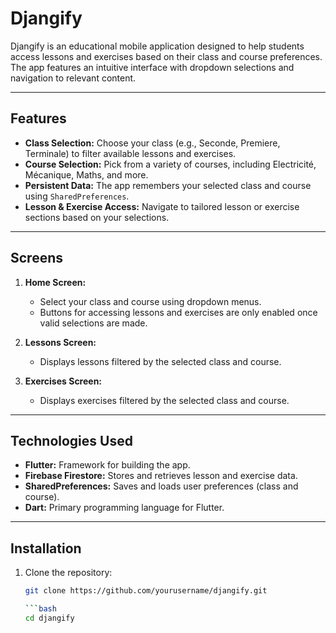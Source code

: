 # Djangify

Djangify is an educational mobile application designed to help students access lessons and exercises based on their class and course preferences. The app features an intuitive interface with dropdown selections and navigation to relevant content.

---

## Features

- **Class Selection:** Choose your class (e.g., Seconde, Premiere, Terminale) to filter available lessons and exercises.
- **Course Selection:** Pick from a variety of courses, including Electricité, Mécanique, Maths, and more.
- **Persistent Data:** The app remembers your selected class and course using `SharedPreferences`.
- **Lesson & Exercise Access:** Navigate to tailored lesson or exercise sections based on your selections.

---

## Screens

1. **Home Screen:**
   - Select your class and course using dropdown menus.
   - Buttons for accessing lessons and exercises are only enabled once valid selections are made.

2. **Lessons Screen:**
   - Displays lessons filtered by the selected class and course.

3. **Exercises Screen:**
   - Displays exercises filtered by the selected class and course.

---

## Technologies Used

- **Flutter:** Framework for building the app.
- **Firebase Firestore:** Stores and retrieves lesson and exercise data.
- **SharedPreferences:** Saves and loads user preferences (class and course).
- **Dart:** Primary programming language for Flutter.

---

## Installation

1. Clone the repository:
   ```bash
   git clone https://github.com/yourusername/djangify.git

   ```bash
   cd djangify
   
